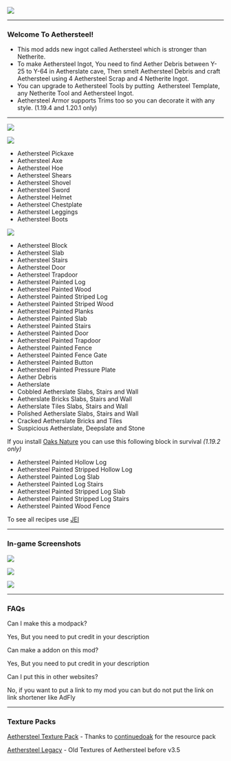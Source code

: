 ![](https://i.imgur.com/pTY3IR2.png)

* * *

### Welcome To Aethersteel!
- This mod adds new ingot called Aethersteel which is stronger than Netherite.
- To make Aethersteel Ingot, You need to find Aether Debris between Y-25 to Y-64 in Aetherslate cave, Then smelt Aethersteel Debris
and craft Aethersteel using 4 Aethersteel Scrap and 4 Netherite Ingot.
- You can upgrade to Aethersteel Tools by putting  Aethersteel Template, any Netherite Tool and Aethersteel Ingot.
- Aethersteel Armor supports Trims too so you can decorate it with any style. (1.19.4 and 1.20.1 only)

* * *
<p><img src="https://i.imgur.com/06pWLwa.png" /></p>
<p><img src="https://i.imgur.com/hvZrSQf.png" /></p>

- Aethersteel Pickaxe
- Aethersteel Axe
- Aethersteel Hoe
- Aethersteel Shears
- Aethersteel Shovel
- Aethersteel Sword
- Aethersteel Helmet
- Aethersteel Chestplate
- Aethersteel Leggings
- Aethersteel Boots

<p><img src="https://i.imgur.com/tz23Tgm.png" /></p>

- Aethersteel Block
- Aethersteel Slab
- Aethersteel Stairs
- Aethersteel Door
- Aethersteel Trapdoor
- Aethersteel Painted Log
- Aethersteel Painted Wood
- Aethersteel Painted Striped Log
- Aethersteel Painted Striped Wood
- Aethersteel Painted Planks
- Aethersteel Painted Slab
- Aethersteel Painted Stairs
- Aethersteel Painted Door
- Aethersteel Painted Trapdoor
- Aethersteel Painted Fence
- Aethersteel Painted Fence Gate
- Aethersteel Painted Button
- Aethersteel Painted Pressure Plate
- Aether Debris
- Aetherslate
- Cobbled Aetherslate Slabs, Stairs and Wall
- Aetherslate Bricks Slabs, Stairs and Wall
- Aetherslate Tiles Slabs, Stairs and Wall
- Polished Aetherslate Slabs, Stairs and Wall
- Cracked Aetherslate Bricks and Tiles
- Suspicious Aetherslate, Deepslate and Stone

If you install [Oaks Nature](https://modrinth.com/mod/oaks-nature) you can use this following block in survival _(1.19.2 only)_

- Aethersteel Painted Hollow Log
- Aethersteel Painted Stripped Hollow Log
- Aethersteel Painted Log Slab
- Aethersteel Painted Log Stairs
- Aethersteel Painted Stripped Log Slab
- Aethersteel Painted Stripped Log Stairs
- Aethersteel Painted Wood Fence

To see all recipes use [JEI](https://modrinth.com/mod/jei)

* * *

### In-game Screenshots

![](https://cdn.discordapp.com/attachments/1097808910817177663/1109070557233823744/screenshot.gif)

![](https://cdn.discordapp.com/attachments/1097808910817177663/1110574320171892746/2023-05-23_19.15.10.png)

![](https://cdn.discordapp.com/attachments/1097808910817177663/1115236789720973364/2023-06-04_00.47.10.png)

* * *

### FAQs

Can I make this a modpack?

Yes, But you need to put credit in your description

Can make a addon on this mod?

Yes, But you need to put credit in your description

Can I put this in other websites?

No, if you want to put a link to my mod you can but do not put the link on link shortener like AdFly

* * *

### Texture Packs  
[Aethersteel Texture Pack](https://cdn.discordapp.com/attachments/1097808910817177663/1099984531844505712/Aethersteel_Texturepack_v0.1.0.zip) - Thanks to [continuedoak](https://modrinth.com/user/ContinuedOak) for the resource pack

[Aethersteel Legacy](https://cdn.discordapp.com/attachments/1097808910817177663/1109071915462688821/Aethersteel_Legacy.zip) - Old Textures of Aethersteel before v3.5
